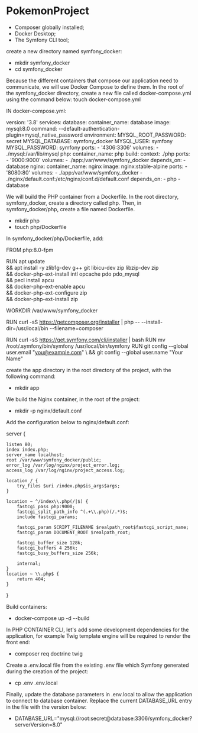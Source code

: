 # PokemonProject
- Composer globally installed;
- Docker Desktop;
- The Symfony CLI tool;

create a new directory named symfony_docker:
- mkdir symfony_docker
- cd symfony_docker

Because the different containers that compose our application need to communicate, we will use Docker Compose to define them. In the root of the symfony_docker directory, 
create a new file called docker-compose.yml using the command below:
touch docker-compose.yml

IN docker-compose.yml:

version: '3.8'
services:
  database:
    container_name: database
    image: mysql:8.0
    command: --default-authentication-plugin=mysql_native_password
    environment:
      MYSQL_ROOT_PASSWORD: secret
      MYSQL_DATABASE: symfony_docker
      MYSQL_USER: symfony
      MYSQL_PASSWORD: symfony
    ports:
      - '4306:3306'
    volumes:
      - ./mysql:/var/lib/mysql
  php:
    container_name: php
    build:
      context: ./php
    ports:
      - '9000:9000'
    volumes:
      - ./app:/var/www/symfony_docker
    depends_on:
      - database
  nginx:
    container_name: nginx
    image: nginx:stable-alpine
    ports:
      - '8080:80'
    volumes:
      - ./app:/var/www/symfony_docker
      - ./nginx/default.conf:/etc/nginx/conf.d/default.conf
    depends_on:
      - php
      - database

	  
	  

We will build the PHP container from a Dockerfile.
In the root directory, symfony_docker, create a directory called php. Then, in symfony_docker/php, create a file named Dockerfile.
- mkdir php
- touch php/Dockerfile


In symfony_docker/php/Dockerfile, add:

FROM php:8.0-fpm

RUN apt update \
    && apt install -y zlib1g-dev g++ git libicu-dev zip libzip-dev zip \
    && docker-php-ext-install intl opcache pdo pdo_mysql \
    && pecl install apcu \
    && docker-php-ext-enable apcu \
    && docker-php-ext-configure zip \
    && docker-php-ext-install zip

WORKDIR /var/www/symfony_docker

RUN curl -sS https://getcomposer.org/installer | php -- --install-dir=/usr/local/bin --filename=composer

RUN curl -sS https://get.symfony.com/cli/installer | bash
RUN mv /root/.symfony/bin/symfony /usr/local/bin/symfony
RUN git config --global user.email "you@example.com" \ 
    && git config --global user.name "Your Name"




create the app directory in the root directory of the project, with the following command:
- mkdir app




We build the Nginx container, in the root of the project:
- mkdir -p nginx/default.conf



Add the configuration below to nginx/default.conf:

server {

    listen 80;
    index index.php;
    server_name localhost;
    root /var/www/symfony_docker/public;
    error_log /var/log/nginx/project_error.log;
    access_log /var/log/nginx/project_access.log;
    
    location / {
        try_files $uri /index.php$is_args$args;
    }

    location ~ ^/index\\.php(/|$) {
        fastcgi_pass php:9000;
        fastcgi_split_path_info ^(.+\\.php)(/.*)$;
        include fastcgi_params;

        fastcgi_param SCRIPT_FILENAME $realpath_root$fastcgi_script_name;
        fastcgi_param DOCUMENT_ROOT $realpath_root;

        fastcgi_buffer_size 128k;
        fastcgi_buffers 4 256k;
        fastcgi_busy_buffers_size 256k;

        internal;
    }
    location ~ \\.php$ {
        return 404;
    }
    
}




Build containers:
- docker-compose up -d --build


In PHP CONTAINER CLI, let's add some development dependencies for the application, 
for example Twig template engine will be required to render the front end:
- composer req doctrine twig



Create a .env.local file from the existing .env file which Symfony generated during the creation of the project:
- cp .env .env.local

Finally, update the database parameters in .env.local to allow the application to connect to database container.
Replace the current DATABASE_URL entry in the file with the version below:
- DATABASE_URL="mysql://root:secret@database:3306/symfony_docker?serverVersion=8.0"
